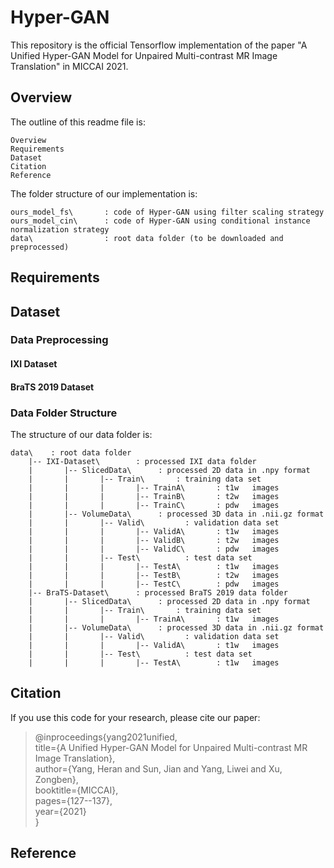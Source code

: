 # Hyper-GAN
This repository is the official Tensorflow implementation of the paper "A Unified Hyper-GAN Model for Unpaired Multi-contrast MR Image Translation" in MICCAI 2021.


## Overview

The outline of this readme file is:

    Overview
    Requirements
    Dataset
    Citation
    Reference
    
The folder structure of our implementation is:

    ours_model_fs\       : code of Hyper-GAN using filter scaling strategy
    ours_model_cin\      : code of Hyper-GAN using conditional instance normalization strategy
    data\                : root data folder (to be downloaded and preprocessed)





## Requirements





## Dataset


### Data Preprocessing

#### IXI Dataset


#### BraTS 2019 Dataset


### Data Folder Structure
The structure of our data folder is:

    data\    : root data folder  
        |-- IXI-Dataset\        : processed IXI data folder
        |       |-- SlicedData\      : processed 2D data in .npy format
        |       |       |-- Train\       : training data set
        |       |       |       |-- TrainA\       : t1w   images
        |       |       |       |-- TrainB\       : t2w   images
        |       |       |       |-- TrainC\       : pdw   images
        |       |-- VolumeData\      : processed 3D data in .nii.gz format
        |       |       |-- Valid\         : validation data set
        |       |       |       |-- ValidA\       : t1w   images
        |       |       |       |-- ValidB\       : t2w   images
        |       |       |       |-- ValidC\       : pdw   images
        |       |       |-- Test\          : test data set
        |       |       |       |-- TestA\        : t1w   images
        |       |       |       |-- TestB\        : t2w   images
        |       |       |       |-- TestC\        : pdw   images
        |-- BraTS-Dataset\      : processed BraTS 2019 data folder
        |       |-- SlicedData\      : processed 2D data in .npy format
        |       |       |-- Train\       : training data set
        |       |       |       |-- TrainA\       : t1w   images
        |       |-- VolumeData\      : processed 3D data in .nii.gz format
        |       |       |-- Valid\         : validation data set
        |       |       |       |-- ValidA\       : t1w   images
        |       |       |-- Test\          : test data set
        |       |       |       |-- TestA\        : t1w   images





## Citation
If you use this code for your research, please cite our paper:
> @inproceedings{yang2021unified,
> <br> title={A Unified Hyper-GAN Model for Unpaired Multi-contrast MR Image Translation},
> <br> author={Yang, Heran and Sun, Jian and Yang, Liwei and Xu, Zongben},
> <br> booktitle={MICCAI},
> <br> pages={127--137},
> <br> year={2021}
> <br> }


## Reference
